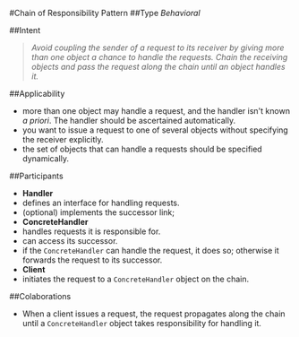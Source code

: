 #Chain of Responsibility Pattern
##Type
*Behavioral*

##Intent
> *Avoid coupling the sender of a request to its receiver by giving more than one object a chance to handle the requests. Chain the receiving objects and pass the request along the chain until an object handles it.*

##Applicability
- more than one object may handle a request, and the handler isn't known *a priori*. The handler should be ascertained automatically.
- you want to issue a request to one of several objects without specifying the receiver explicitly.
- the set of objects that can handle a requests should be specified dynamically.

##Participants
- **Handler**
 - defines an interface for handling requests.
 - (optional) implements the successor link;
- **ConcreteHandler**
 - handles requests it is responsible for.
 - can access its successor.
 - if the `ConcreteHandler` can handle the request, it does so; otherwise it forwards the request to its successor.
- **Client**
 - initiates the request to a `ConcreteHandler` object on the chain.
 
##Colaborations
- When a client issues a request, the request propagates along the chain until a `ConcreteHandler` object takes 
responsibility for handling it.

